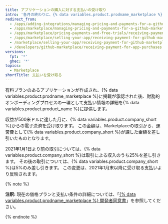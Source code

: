 ```yaml
---
title: アプリケーションの購入に対する支払いの受け取り
intro: '各月の終わりに、{% data variables.product.prodname_marketplace %}リストに対する支払いを受け取ります。'
redirect_from:
  - /apps/adding-integrations/managing-pricing-and-payments-for-a-github-marketplace-listing/receiving-payment-for-a-github-marketplace-listing
  - /apps/marketplace/managing-pricing-and-payments-for-a-github-marketplace-listing/receiving-payment-for-a-github-marketplace-listing
  - /apps/marketplace/pricing-payments-and-free-trials/receiving-payment-for-a-github-marketplace-listing
  - /apps/marketplace/selling-your-app/receiving-payment-for-github-marketplace-listings
  - /marketplace/selling-your-app/receiving-payment-for-github-marketplace-listings
  - /developers/github-marketplace/receiving-payment-for-app-purchases
versions:
  fpt: '*'
  ghec: '*'
topics:
  - Marketplace
shortTitle: 支払いを受け取る
---
```


有料プランのあるアプリケーションが作成され、{% data variables.product.prodname_marketplace %}に掲載が承認された後、財務的オンボーディングプロセスの一環として支払い情報の詳細を{% data variables.product.product_name %}に提供します。

収益が500米ドルに達した月に、{% data variables.product.company_short %}からの電子決済を受け取ります。 この金額は、Marketplaceの取引から、運営費として{% data variables.product.company_short %}が課した金額を差し引いたものとなります。

2021年1月1日より前の取引については、{% data variables.product.company_short %}は取引による収入のうち25%を差し引きます。 その後の取引については、{% data variables.product.company_short %}は5%のみ差し引きます。 この変更は、2021年1月末以降に受け取る支払いより反映されます。

{% note %}

**注釈:** 現在の価格プランと支払い条件の詳細については、「[{% data variables.product.prodname_marketplace %} 開発者同意書](/free-pro-team@latest/github/site-policy/github-marketplace-developer-agreement)」を参照してください。

{% endnote %}
